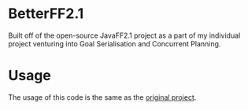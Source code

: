 # BetterFF2.1
Built off of the open-source JavaFF2.1 project as a part of my individual project venturing into Goal Serialisation and Concurrent Planning.

# Usage
The usage of this code is the same as the [original project](https://github.com/dpattiso/javaff).
